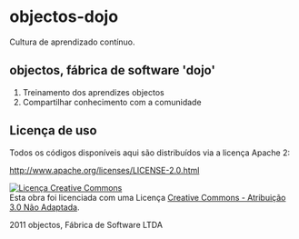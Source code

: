 # objectos-dojo

Cultura de aprendizado contínuo.

## objectos, fábrica de software 'dojo'

1. Treinamento dos aprendizes objectos
1. Compartilhar conhecimento com a comunidade

## Licença de uso

Todos os códigos disponíveis aqui são distribuídos via a licença Apache 2:

http://www.apache.org/licenses/LICENSE-2.0.html

<a rel="license" href="http://creativecommons.org/licenses/by/3.0/"><img alt="Licença Creative Commons" style="border-width:0" src="http://i.creativecommons.org/l/by/3.0/88x31.png" /></a><br />Esta <span xmlns:dct="http://purl.org/dc/terms/" href="http://purl.org/dc/dcmitype/Text" rel="dct:type">obra</span> foi licenciada com uma Licença <a rel="license" href="http://creativecommons.org/licenses/by/3.0/">Creative Commons - Atribuição  3.0 Não Adaptada</a>.

2011 objectos, Fábrica de Software LTDA
